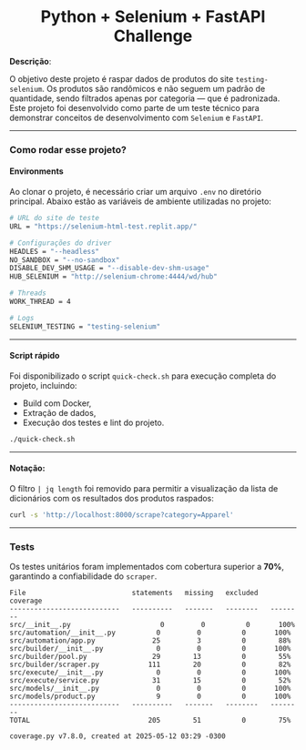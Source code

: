 <h1 align="center">Python + Selenium + FastAPI Challenge</h1>

**Descrição**:

O objetivo deste projeto é raspar dados de produtos do site `testing-selenium`. Os produtos são randômicos e não seguem um padrão de quantidade, sendo filtrados apenas por categoria — que é padronizada.  
Este projeto foi desenvolvido como parte de um teste técnico para demonstrar conceitos de desenvolvimento com `Selenium` e `FastAPI`.

---

### Como rodar esse projeto?

#### **Environments**

Ao clonar o projeto, é necessário criar um arquivo `.env` no diretório principal. Abaixo estão as variáveis de ambiente utilizadas no projeto:

```sh
# URL do site de teste
URL = "https://selenium-html-test.replit.app/"

# Configurações do driver
HEADLES = "--headless"
NO_SANDBOX = "--no-sandbox"
DISABLE_DEV_SHM_USAGE = "--disable-dev-shm-usage"
HUB_SELENIUM = "http://selenium-chrome:4444/wd/hub"

# Threads
WORK_THREAD = 4

# Logs
SELENIUM_TESTING = "testing-selenium"
````

---

#### **Script rápido**

Foi disponibilizado o script `quick-check.sh` para execução completa do projeto, incluindo:

* Build com Docker,
* Extração de dados,
* Execução dos testes e lint do projeto.

```bash
./quick-check.sh
```

---

#### **Notação**:

O filtro `| jq length` foi removido para permitir a visualização da lista de dicionários com os resultados dos produtos raspados:

```sh
curl -s 'http://localhost:8000/scrape?category=Apparel'
```

---

### Tests

Os testes unitários foram implementados com cobertura superior a **70%**, garantindo a confiabilidade do `scraper`.

```textplain
File                          statements   missing   excluded   coverage
---------------------------   ----------   -------   --------   --------
src/__init__.py                      0         0          0       100%
src/automation/__init__.py          0         0          0       100%
src/automation/app.py              25         3          0        88%
src/builder/__init__.py             0         0          0       100%
src/builder/pool.py                29        13          0        55%
src/builder/scraper.py            111        20          0        82%
src/execute/__init__.py             0         0          0       100%
src/execute/service.py             31        15          0        52%
src/models/__init__.py              0         0          0       100%
src/models/product.py               9         0          0       100%
---------------------------   ----------   -------   --------   --------
TOTAL                             205        51          0        75%

coverage.py v7.8.0, created at 2025-05-12 03:29 -0300
```

